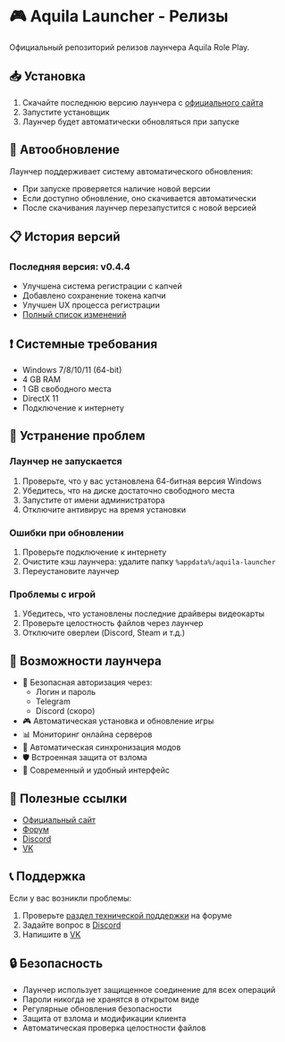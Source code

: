 # 🎮 Aquila Launcher - Релизы

Официальный репозиторий релизов лаунчера Aquila Role Play.

## 📥 Установка

1. Скачайте последнюю версию лаунчера с [официального сайта](https://aquilarp.com)
2. Запустите установщик
3. Лаунчер будет автоматически обновляться при запуске

## 🔄 Автообновление

Лаунчер поддерживает систему автоматического обновления:
- При запуске проверяется наличие новой версии
- Если доступно обновление, оно скачивается автоматически
- После скачивания лаунчер перезапустится с новой версией

## 📋 История версий

### Последняя версия: v0.4.4
- Улучшена система регистрации с капчей
- Добавлено сохранение токена капчи
- Улучшен UX процесса регистрации
- [Полный список изменений](https://github.com/Chronicles-of-Aquila/launcher-releases/releases/tag/v0.4.4)

## ❗ Системные требования

- Windows 7/8/10/11 (64-bit)
- 4 GB RAM
- 1 GB свободного места
- DirectX 11
- Подключение к интернету

## 🔧 Устранение проблем

### Лаунчер не запускается
1. Проверьте, что у вас установлена 64-битная версия Windows
2. Убедитесь, что на диске достаточно свободного места
3. Запустите от имени администратора
4. Отключите антивирус на время установки

### Ошибки при обновлении
1. Проверьте подключение к интернету
2. Очистите кэш лаунчера: удалите папку `%appdata%/aquila-launcher`
3. Переустановите лаунчер

### Проблемы с игрой
1. Убедитесь, что установлены последние драйверы видеокарты
2. Проверьте целостность файлов через лаунчер
3. Отключите оверлеи (Discord, Steam и т.д.)

## 🚀 Возможности лаунчера

- 🔐 Безопасная авторизация через:
  - Логин и пароль
  - Telegram
  - Discord (скоро)
- 🎮 Автоматическая установка и обновление игры
- 📊 Мониторинг онлайна серверов
- 🔄 Автоматическая синхронизация модов
- 🛡️ Встроенная защита от взлома
- 🎨 Современный и удобный интерфейс

## 🔗 Полезные ссылки

- [Официальный сайт](https://aquilarp.com)
- [Форум](https://forum.aquilarp.com)
- [Discord](https://discord.gg/fwVcsbB3QS)
- [VK](https://vk.com/sooncominng)

## 📞 Поддержка

Если у вас возникли проблемы:
1. Проверьте [раздел технической поддержки](https://forum.aquilarp.com/index.php#tehniceskij-razdel.28) на форуме
2. Задайте вопрос в [Discord](https://discord.gg/fwVcsbB3QS)
3. Напишите в [VK](https://vk.com/sooncominng)

## 🔒 Безопасность

- Лаунчер использует защищенное соединение для всех операций
- Пароли никогда не хранятся в открытом виде
- Регулярные обновления безопасности
- Защита от взлома и модификации клиента
- Автоматическая проверка целостности файлов
